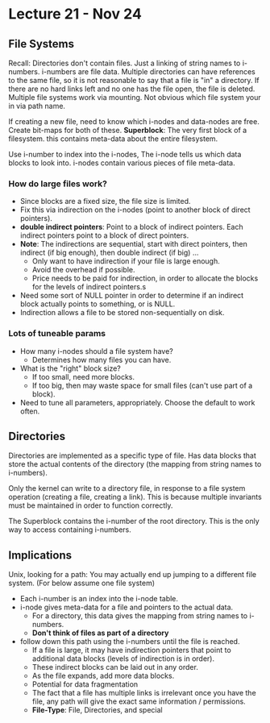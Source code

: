 # Lecture 21 - Nov 24

## File Systems
Recall: Directories don't contain files. Just a linking of string names to i-numbers. i-numbers are file data. Multiple directories can have references to the same file, so it is not reasonable to say that a file is "in" a directory. If there are no hard links left and no one has the file open, the file is deleted.
Multiple file systems work via mounting. Not obvious which file system your in via path name.

If creating a new file, need to know which i-nodes and data-nodes are free. Create bit-maps for both of these.
**Superblock**: The very first block of a filesystem. this contains meta-data about the entire filesystem.

Use i-number to index into the i-nodes, The i-node tells us which data blocks to look into. i-nodes contain various pieces of file meta-data.

### How do large files work?
* Since blocks are a fixed size, the file size is limited.
* Fix this via indirection on the i-nodes (point to another block of direct pointers).
* **double indirect pointers**: Point to a block of indirect pointers. Each indirect pointers point to a block of direct pointers.
* **Note**: The indirections are sequential, start with direct pointers, then indirect (if big enough), then double indirect (if big) ...
  * Only want to have indirection if your file is large enough.
  * Avoid the overhead if possible.
  * Price needs to be paid for indirection, in order to allocate the blocks for the levels of indirect pointers.s
* Need some sort of NULL pointer in order to determine if an indirect block actually points to something, or is NULL.
* Indirection allows a file to be stored non-sequentially on disk.

### Lots of tuneable params
* How many i-nodes should a file system have?
  * Determines how many files you can have.
* What is the "right" block size?
  * If too small, need more blocks.
  * If too big, then may waste space for small files (can't use part of a block).
* Need to tune all parameters, appropriately. Choose the default to work often.

## Directories
Directories are implemented as a specific type of file. Has data blocks that store the actual contents of the directory (the mapping from string names to i-numbers).

Only the kernel can write to a directory file, in response to a file system operation (creating a file, creating a link). This is because multiple invariants must be maintained in order to function correctly.

The Superblock contains the i-number of the root directory. This is the only way to access containing i-numbers.

## Implications
Unix, looking for a path: You may actually end up jumping to a different file system.
(For below assume one file system)
* Each i-number is an index into the i-node table.
* i-node gives meta-data for a file and pointers to the actual data.
  * For a directory, this data gives the mapping from string names to i-numbers.
  * **Don't think of files as part of a directory**
* follow down this path using the i-numbers until the file is reached.
  * If a file is large, it may have indirection pointers that point to additional data blocks (levels of indirection is in order).
  * These indirect blocks can be laid out in any order.
  * As the file expands, add more data blocks.
  * Potential for data fragmentation
  * The fact that a file has multiple links is irrelevant once you have the file, any path will give the exact same information / permissions.
  * **File-Type**: File, Directories, and special
